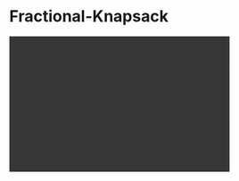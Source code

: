 # Fractional-Knapsack
![xx](https://github.com/deepak12321/Fractional-Knapsack/blob/main/Fractional%20knapsack.gif)
